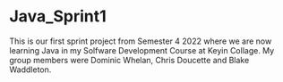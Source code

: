# Java_Sprint1
This is our first sprint project from Semester 4 2022 where we are now learning Java in my Solfware Development Course at Keyin Collage. My group members were Dominic Whelan, Chris Doucette and Blake Waddleton.

